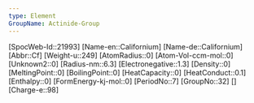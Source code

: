 ```yaml
---
type: Element
GroupName: Actinide-Group
---
```

[SpocWeb-Id::21993]
[Name-en::Californium]
[Name-de::Californium]
[Abbr::Cf]
[Weight-u::249]
[AtomRadius::0]
[Atom-Vol-ccm-mol::0]
[Unknown2::0]
[Radius-nm::6.3]
[Electronegative::1.3]
[Density::0]
[MeltingPoint::0]
[BoilingPoint::0]
[HeatCapacity::0]
[HeatConduct::0.1]
[Enthalpy::0]
[FormEnergy-kj-mol::0]
[PeriodNo::7]
[GroupNo::32]
[]
[Charge-e::98]

